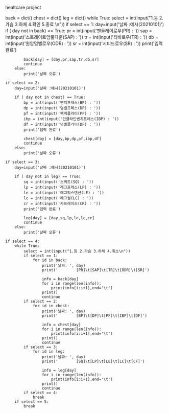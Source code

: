healtcare project

back = dict()
chest = dict()
leg = dict()
while True:
    select = int(input("1.등 2.가슴 3.하체 4.확인 5.종료 \n"))
    if select == 1:
        day=input('날짜 :예시(20210101)')
        if ( day not in back) == True:
            pr = int(input('팬들레이로우(PR) : '))
            sap = int(input('스트레이트암풀다운(SAP) : '))
            tr = int(input('티바로우(TR) : '))
            db = int(input('원암덤벨로우(ODR) : '))
            sr = int(input('시티드로우(SR) : '))
            print('입력 완료')
            
            back[day] = [day,pr,sap,tr,db,sr]            
            continue
        else:
            print('날짜 오류')
            
    if select == 2:
        day=input('날짜 :예시(20210101)')
        
        if ( day not in chest) == True:
            bp = int(input('벤치프레스(BP) : '))
            dp = int(input('덤벨프레스(DP) : '))
            pf = int(input('펙덱플라이(PF) : '))
            ibp = int(input('인클라인벤치프레스(IBP) : '))
            df = int(input('덤벨플라이(DF) : '))
            print('입력 완료')
            
            chest[day] = [day,bp,dp,pf,ibp,df]            
            continue
        else:
            print('날짜 오류')
            
    if select == 3:
        day=input('날짜 :예시(20210101)')
            
        if ( day not in leg) == True:
            sq = int(input('스쿼트(SQ) : '))
            lp = int(input('레그프레스(LP) : '))
            le = int(input('레그익스텐션(LE) : '))
            lc = int(input('레그컬(LC) : '))
            cr = int(input('카프레이즈(CR) : '))
            print('입력 완료')
            
            leg[day] = [day,sq,lp,le,lc,cr]            
            continue
        else:
            print('날짜 오류')
            
    if select == 4:
        while True:
            select = int(input("1.등 2.가슴 3.하체 4.취소\n"))
            if select == 1:
                for id in back:
                    print('날짜: ', day)
                    print('        [PR]\t[SAP]\t[TR]\t[ODR]\t[SR]')
                            
                    info = back[day]
                    for i in range(len(info)):
                        print(info[i:i+1],end='\t')
                    print()
                    continue
            if select == 2:
                for id in chest:
                    print('날짜: ', day)
                    print('        [BP]\t[DP]\t[PF]\t[IBP]\t[DF]')
                            
                    info = chest[day]
                    for i in range(len(info)):
                        print(info[i:i+1],end='\t')
                    print()
                    continue
            if select == 3:
                for id in leg:
                    print('날짜: ', day)
                    print('        [SQ]\t[LP]\t[LE]\t[LC]\t[CF]')
                            
                    info = leg[day]
                    for i in range(len(info)):
                        print(info[i:i+1],end='\t')
                    print()
                    continue
            if select == 4:
                break
        if select == 5:
            break
